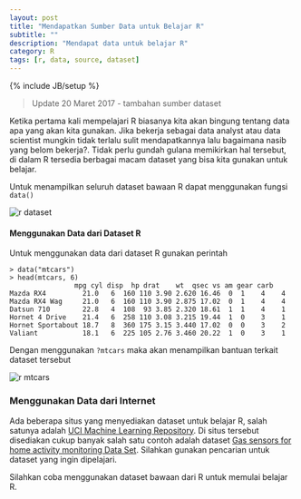 ```yaml
---
layout: post
title: "Mendapatkan Sumber Data untuk Belajar R"
subtitle: ""
description: "Mendapat data untuk belajar R"
category: R
tags: [r, data, source, dataset]
---
```

{% include JB/setup %}

> Update 20 Maret 2017 - tambahan sumber dataset

Ketika pertama kali mempelajari R biasanya kita akan bingung tentang data apa yang akan kita gunakan. Jika bekerja sebagai data analyst atau data scientist mungkin tidak terlalu sulit mendapatkannya lalu bagaimana nasib yang belom bekerja?. Tidak perlu gundah gulana memikirkan hal tersebut, di dalam R tersedia berbagai macam dataset yang bisa kita gunakan untuk belajar.

Untuk menampilkan seluruh dataset bawaan R dapat menggunakan fungsi `data()`

<img src="{{ site.baseurl }}/img/r-dataset.png" class="img-responsive" alt="r dataset">

#### Menggunakan Data dari Dataset R
Untuk menggunakan data dari dataset R gunakan perintah

    > data("mtcars")
    > head(mtcars, 6)
                    mpg cyl disp  hp drat    wt  qsec vs am gear carb
    Mazda RX4         21.0   6  160 110 3.90 2.620 16.46  0  1    4    4
    Mazda RX4 Wag     21.0   6  160 110 3.90 2.875 17.02  0  1    4    4
    Datsun 710        22.8   4  108  93 3.85 2.320 18.61  1  1    4    1
    Hornet 4 Drive    21.4   6  258 110 3.08 3.215 19.44  1  0    3    1
    Hornet Sportabout 18.7   8  360 175 3.15 3.440 17.02  0  0    3    2
    Valiant           18.1   6  225 105 2.76 3.460 20.22  1  0    3    1

Dengan menggunakan `?mtcars` maka akan menampilkan bantuan terkait dataset tersebut

<img src="{{ site.baseurl }}/img/r-mtcars-help.png" class="img-responsive" alt="r mtcars">

### Menggunakan Data dari Internet
Ada beberapa situs yang menyediakan dataset untuk belajar R, salah satunya adalah [UCI Machine Learning Repository](http://archive.ics.uci.edu/ml/index.html). Di situs tersebut disediakan cukup banyak salah satu contoh adalah dataset [Gas sensors for home activity monitoring Data Set](http://archive.ics.uci.edu/ml/datasets/Gas+sensors+for+home+activity+monitoring). Silahkan gunakan pencarian untuk dataset yang ingin dipelajari.

Silahkan coba menggunakan dataset bawaan dari R untuk memulai belajar R.